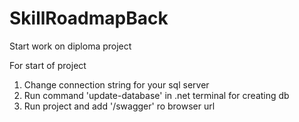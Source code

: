# SkillRoadmapBack
Start work on diploma project

For start of project
1. Change connection string for your sql server
2. Run command 'update-database' in .net terminal for creating db
3. Run project and add '/swagger' ro browser url
